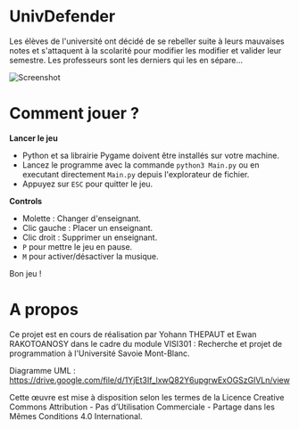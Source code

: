 # UnivDefender

Les élèves de l'université ont décidé de se rebeller suite à leurs mauvaises notes et s'attaquent à la scolarité pour modifier les modifier et valider leur semestre. Les professeurs sont les derniers qui les en sépare...

![Screenshot](http://server.ythepaut.com/share/UnivDefender.png)

# Comment jouer ?

**Lancer le jeu**

- Python et sa librairie Pygame doivent être installés sur votre machine.
- Lancez le programme avec la commande <code>python3 Main.py</code> ou en executant directement <code>Main.py</code> depuis l'explorateur de fichier.
- Appuyez sur <code>ESC</code> pour quitter le jeu. 

**Controls**

- Molette : Changer d'enseignant.
- Clic gauche : Placer un enseignant.
- Clic droit : Supprimer un enseignant.
- <code>P</code> pour mettre le jeu en pause.
- <code>M</code> pour activer/désactiver la musique.

Bon jeu !

# A propos

Ce projet est en cours de réalisation par Yohann THEPAUT et Ewan RAKOTOANOSY dans le cadre du module VISI301 : Recherche et projet de programmation à l'Université Savoie Mont-Blanc.

Diagramme UML : https://drive.google.com/file/d/1YjEt3If_lxwQ82Y6upgrwExOGSzGlVLn/view

Cette œuvre est mise à disposition selon les termes de la Licence Creative Commons Attribution - Pas d’Utilisation Commerciale - Partage dans les Mêmes Conditions 4.0 International.
